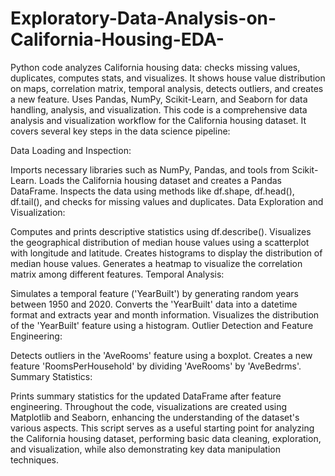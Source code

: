# Exploratory-Data-Analysis-on-California-Housing-EDA-
Python code analyzes California housing data: checks missing values, duplicates, computes stats, and visualizes. It shows house value distribution on maps, correlation matrix, temporal analysis, detects outliers, and creates a new feature. Uses Pandas, NumPy, Scikit-Learn, and Seaborn for data handling, analysis, and visualization.
This code is a comprehensive data analysis and visualization workflow for the California housing dataset. It covers several key steps in the data science pipeline:

Data Loading and Inspection:

Imports necessary libraries such as NumPy, Pandas, and tools from Scikit-Learn.
Loads the California housing dataset and creates a Pandas DataFrame.
Inspects the data using methods like df.shape, df.head(), df.tail(), and checks for missing values and duplicates.
Data Exploration and Visualization:

Computes and prints descriptive statistics using df.describe().
Visualizes the geographical distribution of median house values using a scatterplot with longitude and latitude.
Creates histograms to display the distribution of median house values.
Generates a heatmap to visualize the correlation matrix among different features.
Temporal Analysis:

Simulates a temporal feature ('YearBuilt') by generating random years between 1950 and 2020.
Converts the 'YearBuilt' data into a datetime format and extracts year and month information.
Visualizes the distribution of the 'YearBuilt' feature using a histogram.
Outlier Detection and Feature Engineering:

Detects outliers in the 'AveRooms' feature using a boxplot.
Creates a new feature 'RoomsPerHousehold' by dividing 'AveRooms' by 'AveBedrms'.
Summary Statistics:

Prints summary statistics for the updated DataFrame after feature engineering.
Throughout the code, visualizations are created using Matplotlib and Seaborn, enhancing the understanding of the dataset's various aspects. This script serves as a useful starting point for analyzing the California housing dataset, performing basic data cleaning, exploration, and visualization, while also demonstrating key data manipulation techniques.




